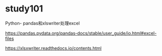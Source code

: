 # study101


Python- pandas和xlswriter处理excel

https://pandas.pydata.org/pandas-docs/stable/user_guide/io.html#excel-files

https://xlsxwriter.readthedocs.io/contents.html


